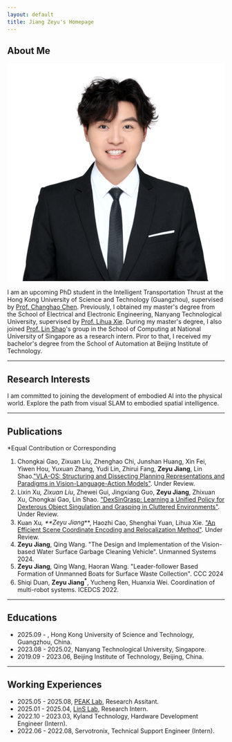 ```yaml
---
layout: default
title: Jiang Zeyu's Homepage
---
```


## About Me

<img class="profile-picture" src="./img/profile_pic.jpg">

I am an upcoming PhD student in the Intelligent Transportation Thrust at the Hong Kong University of Science and Technology (Guangzhou), supervised by [Prof. Changhao Chen](https://changhao-chen.github.io/). Previously, I obtained my master's degree from the School of Electrical and Electronic Engineering, Nanyang Technological University, supervised by [Prof. Lihua Xie](https://scholar.google.com.sg/citations?user=Fmrv3J8AAAAJ&hl=en). During my master's degree, I also joined [Prof. Lin Shao](https://linsats.github.io/)'s group in the School of Computing at National University of Singapore as a research intern. Piror to that, I received my bachelor's degree from the School of Automation at Beijing Institute of Technology.

---

## Research Interests

I am committed to joining the development of embodied AI into the physical world. Explore the path from visual SLAM to embodied spatial intelligence.

---

## Publications

*Equal Contribution or Corresponding

1. Chongkai Gao, Zixuan Liu, Zhenghao Chi, Junshan Huang, Xin Fei, Yiwen Hou, Yuxuan Zhang, Yudi Lin, Zhirui Fang, **Zeyu Jiang**, Lin Shao.["VLA-OS: Structuring and Dissecting Planning Representations and Paradigms in Vision-Language-Action Models"](https://nus-lins-lab.github.io/vlaos/). Under Review.
2. Lixin Xu<sup>*</sup>, Zixuan Liu<sup>*</sup>, Zhewei Gui, Jingxiang Guo, **Zeyu Jiang**, Zhixuan Xu, Chongkai Gao, Lin Shao. ["DexSinGrasp: Learning a Unified Policy for Dexterous Object Singulation and Grasping in Cluttered Environments"](https://nus-lins-lab.github.io/dexsingweb/). Under Review.
3. Kuan Xu<sup>*</sup>, **Zeyu Jiang<sup>*</sup>**, Haozhi Cao, Shenghai Yuan, Lihua Xie. ["An Efficient Scene Coordinate Encoding and Relocalization Method"](https://github.com/sair-lab/SeqACE). Under Review.
4. **Zeyu Jiang**, Qing Wang. "The Design and Implementation of the Vision-based Water Surface Garbage Cleaning Vehicle". Unmanned Systems 2024.
5. **Zeyu Jiang**, Qing Wang, Haoran Wang. "Leader-follower Based Formation of Unmanned Boats for Surface Waste Collection". CCC 2024
6. Shiqi Duan, **Zeyu Jiang<sup>*</sup>**, Yucheng Ren, Huanxia Wei. Coordination of multi-robot systems. ICEDCS 2022.

---

## Educations

- 2025.09 -        , Hong Kong University of Science and Technology, Guangzhou, China.
- 2023.08 - 2025.02, Nanyang Technological University, Singapore.
- 2019.09 - 2023.06, Beijing Institute of Technology, Beijing, China.

---

## Working Experiences

- 2025.05 - 2025.08, [PEAK Lab](https://changhao-chen.github.io/), Research Assitant.
- 2025.01 - 2025.04, [LinS Lab](https://linsats.github.io/), Research Intern.
- 2022.10 - 2023.03, Kyland Technology, Hardware Development Engineer (Intern).
- 2022.06 - 2022.08, Servotronix, Technical Support Engineer (Intern).


